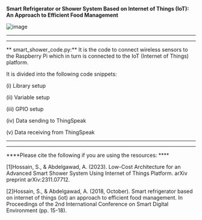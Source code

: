 
**Smart Refrigerator or Shower System Based on Internet of Things (IoT): An Approach to Efficient Food Management**



![image](https://github.com/Shadeeb-Hossain/Smart-Shower-IoT-system-/assets/154857980/5a19bb1e-274f-4e12-8fa3-22c9caf1aa05)



---------------------------------------------------------------------------------------------------------------------------------------------------------------------------------------------------
---------------------------------------------------------------------------------------------------------------------------------------------------------------------------------------------------



**
smart_shower_code.py:**     It is the code to connect wireless sensors to the Raspberry Pi which in turn is connected to the IoT (Internet of Things) platform. 

It is divided into the following code snippets:

(i) Library setup

(ii) Variable setup

(iii) GPIO setup

(iv) Data sending to ThingSpeak


(v) Data receiving from ThingSpeak


---------------------------------------------------------------------------------------------------------------------------------------------------------------------------------------------
--------------------------------------------------------------------------------------------------------------------------------------------------------------------------------------------


****Please cite the following if you are using the resources: ****



[1]Hossain, S., & Abdelgawad, A. (2023). Low-Cost Architecture for an Advanced Smart Shower System Using Internet of Things Platform. arXiv preprint arXiv:2311.07712.

[2]Hossain, S., & Abdelgawad, A. (2018, October). Smart refrigerator based on internet of things (iot) an approach to efficient food management. In Proceedings of the 2nd International Conference on Smart Digital Environment (pp. 15-18).
